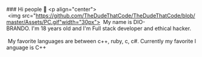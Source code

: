  
 ​###​ ​Hi people 👋 
 ​<p align="center"> 
 ​ <img src="https://github.com/TheDudeThatCode/TheDudeThatCode/blob/master/Assets/PC.gif"width="30px"> 
 ​  <span>My name is DIO-BRANDO. I'm 18 years old and I'm Full stack developer and ethical hacker.</span><br> 
 ​ <span>My favorite languages are between c++, ruby, c, c#. Currently my favorite language is C++ 
 ​<br><br></span> 
 ​</p>
